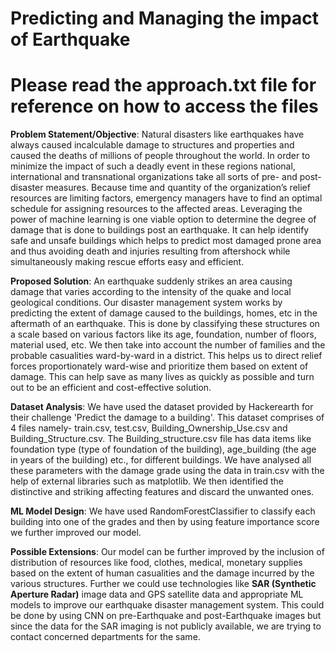 # Predicting and Managing the impact of Earthquake
# Please read the approach.txt file for reference on how to access the files

**Problem Statement/Objective**: Natural disasters like earthquakes have always caused incalculable damage to structures and properties and caused the deaths of millions of people throughout the world. In order to minimize the impact of such a deadly event in these regions national, international and transnational organizations take all sorts of pre- and post-disaster measures. Because time and quantity of the organization’s relief resources are limiting factors, emergency managers have to find an optimal schedule for assigning resources to the affected areas. Leveraging the power of machine learning is one viable option to determine the degree of damage that is done to buildings post an earthquake. It can help identify safe and unsafe buildings which helps to predict most damaged prone area and thus avoiding death and injuries resulting from aftershock while simultaneously making rescue efforts easy and efficient.

**Proposed Solution**:  An earthquake suddenly strikes an area causing damage that varies according to the intensity of the quake and local geological conditions. Our disaster management system works by predicting the extent of damage caused to the buildings, homes, etc in the aftermath of an earthquake. This is done by classifying these structures on a scale based on various factors like its age, foundation, number of floors, material used, etc. We then take into account the number of families and the probable casualities ward-by-ward in a district. This helps us to direct relief forces proportionately ward-wise and prioritize them based on extent of damage. This can help save as many lives as quickly as possible and turn out to be an efficient and cost-effective solution.

**Dataset Analysis**: We have used the dataset provided by Hackerearth for their challenge 'Predict the damage to a building'. This dataset comprises of 4 files namely- train.csv, test.csv, Building_Ownership_Use.csv and Building_Structure.csv. The Building_structure.csv file has data items like foundation type (type of foundation of the building), age_building (the age in years of the building) etc., for different buildings. We have analysed all these parameters with the damage grade using the data in train.csv with the help of external libraries such as matplotlib. We then identified the distinctive and striking affecting features and discard the unwanted ones.

**ML Model Design**: We have used RandomForestClassifier to classify each building into one of the grades and then by using feature importance score we further improved our model.

**Possible Extensions**: Our model can be further improved by the inclusion of distribution of resources like food, clothes, medical, monetary supplies based on the extent of human casualities and the damage incurred by the various structures. Further we could use technologies like **SAR (Synthetic Aperture Radar)** image data and GPS satellite data and appropriate ML models to improve our earthquake disaster management system. This could be done by using CNN on pre-Earthquake and post-Earthquake images but since the data for the SAR imaging is not publicly available, we are trying to contact concerned departments for the same. 

